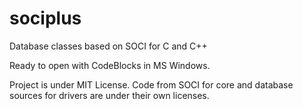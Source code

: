 sociplus
========

Database classes based on SOCI for C and C++

Ready to open with CodeBlocks in MS Windows.

Project is under MIT License.
Code from SOCI for core and database sources for drivers are under their own licenses.
